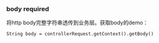 ### body required
将http body完整字符串透传到业务层。获取body的demo：
```
String body = controllerRequest.getContext().getBody()
```
